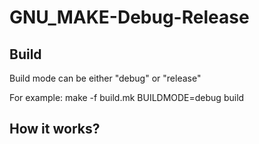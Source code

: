 # GNU_MAKE-Debug-Release


## Build
Build mode can be either "debug" or "release"

For example:
make -f build.mk BUILDMODE=debug build

## How it works?
